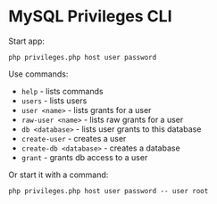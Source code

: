 MySQL Privileges CLI
====

Start app:

	php privileges.php host user password

Use commands:

* `help` - lists commands
* `users` - lists users
* `user <name>` - lists grants for a user
* `raw-user <name>` - lists raw grants for a user
* `db <database>` - lists user grants to this database
* `create-user` - creates a user
* `create-db <database>` - creates a database
* `grant` - grants db access to a user

Or start it with a command:

	php privileges.php host user password -- user root
